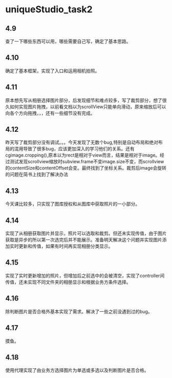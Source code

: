 # uniqueStudio_task2

## 4.9
查了一下哪些东西可以用，哪些需要自己写，确定了基本思路。

## 4.10
确定了基本框架，实现了入口和运用相机拍照。

## 4.11
原本想先写从相册选择图片部分，后发现细节和难点较多，写了裁剪部分，想了很久如何实现图片拖拽，以前看文档以为scrollView只能单向滑动，原来缩放后可以向各个方向拖拽，，，还有一些细节没有完成。

## 4.12
昨天写了裁剪部分没有调试。。。今天发现了无数个bug,特别是自动布局和绝对布局的混用导致了很多bug，应该更加深入的学习他们的关系。还有cgimage.cropping(),原本以为rect是相对于view而言，结果是相对于image。经过测试发现scrollview缩放时subview.frame不变image.size不变，而scrollview的contentSize和contentOffset会变。最终找到了坐标关系。裁剪后image会旋转的问题在简书上找到了解决办法

## 4.13
今天课比较多，只实现了图库授权和从图库中获取照片的一小部分。

## 4.14
实现了从相册获取图片并显示，照片可以选取和裁剪。但还未实现传值，由于图片获取是异步的所以第一次选完后并不能展示。准备明天解决这个问题并实现图片添加实时更新和传值，如果有时间再实现相册分类显示。

## 4.15
实现了实时更新增加的照片，但增加后之前选中的会被清空，实现了controller间传值，还未实现不同文件夹的相册显示和根据业务方条件选择。
## 4.16
除判断图片是否合格外基本实现了需求。解决了一些之前没遇到过的bug。
## 4.17
摸鱼。
## 4.18
使用代理实现了由业务方选择图片为单选或多选以及判断图片是否合格。